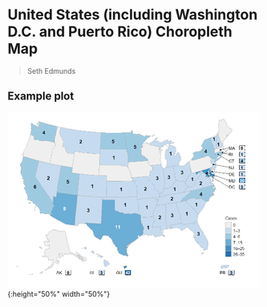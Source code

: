 # United States (including Washington D.C. and Puerto Rico) Choropleth Map  
> Seth Edmunds 

## Example plot 

![](Rplot.png){:height="50%" width="50%"}
